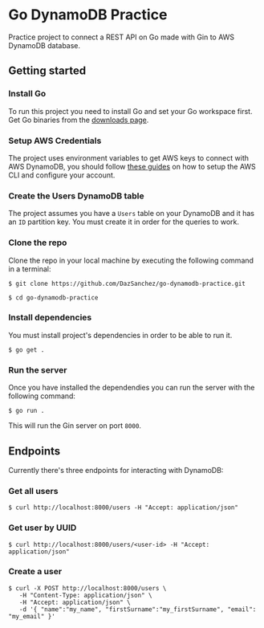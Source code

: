 # Go DynamoDB Practice

Practice project to connect a REST API on Go made with Gin to AWS DynamoDB database.

## Getting started

### Install Go

To run this project you need to install Go and set your Go workspace first. Get Go binaries from the [downloads page](https://go.dev/dl/). 

### Setup AWS Credentials

The project uses environment variables to get AWS keys to connect with AWS DynamoDB, you should follow [these guides](https://docs.aws.amazon.com/cli/latest/userguide/cli-chap-configure.html) on how to setup the AWS CLI and configure your account.

### Create the Users DynamoDB table

The project assumes you have a `Users` table on your DynamoDB and it has an `ID` partition key. You must create it in order for the queries to work.

### Clone the repo

Clone the repo in your local machine by executing the following command in a terminal:

```shell
$ git clone https://github.com/DazSanchez/go-dynamodb-practice.git

$ cd go-dynamodb-practice
```

### Install dependencies

You must install project's dependencies in order to be able to run it.

```shell
$ go get .
```

### Run the server

Once you have installed the dependendies you can run the server with the following command:

```shell
$ go run .
```

This will run the Gin server on port `8000`.

## Endpoints

Currently there's three endpoints for interacting with DynamoDB:

### Get all users

```shell
$ curl http://localhost:8000/users -H "Accept: application/json" 
```

### Get user by UUID

```shell
$ curl http://localhost:8000/users/<user-id> -H "Accept: application/json" 
```

### Create a user

```shell
$ curl -X POST http://localhost:8000/users \
   -H "Content-Type: application/json" \
   -H "Accept: application/json" \
   -d '{ "name":"my_name", "firstSurname":"my_firstSurname", "email": "my_email" }'
```